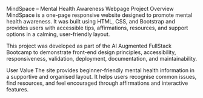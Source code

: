 MindSpace – Mental Health Awareness Webpage
Project Overview
MindSpace is a one-page responsive website designed to promote mental health awareness. It was built using HTML, CSS, and Bootstrap and provides users with accessible tips, affirmations, resources, and support options in a calming, user-friendly layout.

This project was developed as part of the AI Augmented FullStack Bootcamp to demonstrate front-end design principles, accessibility, responsiveness, validation, deployment, documentation, and maintainability.

User Value
The site provides beginner-friendly mental health information in a supportive and organised layout. It helps users recognise common issues, find resources, and feel encouraged through affirmations and interactive features.
